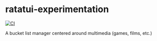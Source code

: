# ratatui-experimentation

[![CI](https://github.com//ratatui-experimentation/workflows/CI/badge.svg)](https://github.com//ratatui-experimentation/actions)

A bucket list manager centered around multimedia (games, films, etc.)
